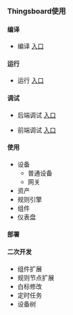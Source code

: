 ### Thingsboard使用



#### 编译

- 编译 [入口](doc/编译.md)



#### 运行

- 运行 [入口](doc/运行.md)



#### 调试

- 后端调试 [入口](doc/后端调试.md)

- 前端调试 [入口](doc/前端调试.md)



#### 使用
-  设备
	-  普通设备 
	-  网关
-  资产
-  规则引擎
-  组件
-  仪表盘

#### 部署



#### 二次开发
- 组件扩展
- 规则节点扩展
- 白标修改
- 定时任务
- 设备树








